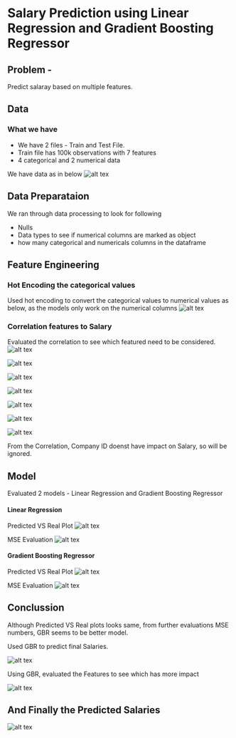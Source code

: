 # Salary Prediction using Linear Regression and Gradient Boosting Regressor

## Problem - 
Predict salaray based on multiple features.

## Data
  ### What we have 
  - We have 2 files - Train and Test File. 
  - Train file has 100k observations with 7 features
  - 4 categorical and 2 numerical data

We have data as in below
![alt tex](https://github.com/manoharpavuluri/salary-prediction--LNR-GBR/blob/master/pictures/Original_data.png)

## Data Preparataion 
We ran through data processing to look for following
  - Nulls
  - Data types to see if numerical columns are marked as object
  - how many categorical and numericals columns in the dataframe

## Feature Engineering
### Hot Encoding the categorical values
Used hot encoding to convert the categorical values to numerical values as below, as the models only work on the numerical columns
![alt tex](https://github.com/manoharpavuluri/salary-prediction--LNR-GBR/blob/master/pictures/hont_encoding.png)

### Correlation features to Salary
Evaluated the correlation to see which featured need to be considered. 
![alt tex](https://github.com/manoharpavuluri/salary-prediction--LNR-GBR/blob/master/pictures/numerical_corelation.png)

![alt tex](https://github.com/manoharpavuluri/salary-prediction--LNR-GBR/blob/master/pictures/companyid_corr.png)

![alt tex](https://github.com/manoharpavuluri/salary-prediction--LNR-GBR/blob/master/pictures/degree.png)

![alt tex](https://github.com/manoharpavuluri/salary-prediction--LNR-GBR/blob/master/pictures/jobtype.png)

![alt tex](https://github.com/manoharpavuluri/salary-prediction--LNR-GBR/blob/master/pictures/major.png)

![alt tex](https://github.com/manoharpavuluri/salary-prediction--LNR-GBR/blob/master/pictures/major.png)

![alt tex](https://github.com/manoharpavuluri/salary-prediction--LNR-GBR/blob/master/pictures/industry.png)

From the Correlation, Company ID  doenst have impact on Salary, so will be ignored.

## Model
Evaluated 2 models - Linear Regression and Gradient Boosting Regressor

#### Linear Regression
Predicted VS Real Plot
![alt tex](https://github.com/manoharpavuluri/salary-prediction--LNR-GBR/blob/master/pictures/lr_prediction_plot.png)

MSE Evaluation
![alt tex](https://github.com/manoharpavuluri/salary-prediction--LNR-GBR/blob/master/pictures/LR_MSE.png)


#### Gradient Boosting Regressor
Predicted VS Real Plot
![alt tex](https://github.com/manoharpavuluri/salary-prediction--LNR-GBR/blob/master/pictures/gbr_prediction_plot.png)

MSE Evaluation
![alt tex](https://github.com/manoharpavuluri/salary-prediction--LNR-GBR/blob/master/pictures/gbr_MSE.png)

## Conclussion
Although Predicted VS Real plots looks same, from further evaluations MSE numbers, GBR seems to be better model.

Used GBR to predict final Salaries.

![alt tex](https://github.com/manoharpavuluri/salary-prediction--LNR-GBR/blob/master/pictures/Predicated_sal.png)

Using GBR, evaluated the Features to see which has more impact

![alt tex](https://github.com/manoharpavuluri/salary-prediction--LNR-GBR/blob/master/pictures/feature_evaluation.png)

## And Finally the Predicted Salaries 
![alt tex](https://github.com/manoharpavuluri/salary-prediction--LNR-GBR/blob/master/pictures/Predicated_sal.png)
